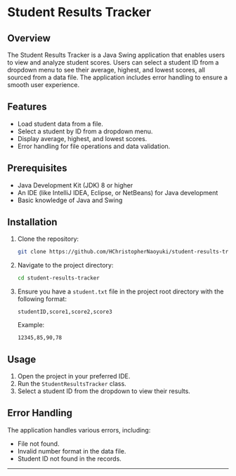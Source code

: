 # Student Results Tracker

## Overview
The Student Results Tracker is a Java Swing application that enables users to view and analyze student scores. Users can select a student ID from a dropdown menu to see their average, highest, and lowest scores, all sourced from a data file. The application includes error handling to ensure a smooth user experience.

## Features
- Load student data from a file.
- Select a student by ID from a dropdown menu.
- Display average, highest, and lowest scores.
- Error handling for file operations and data validation.

## Prerequisites
- Java Development Kit (JDK) 8 or higher
- An IDE (like IntelliJ IDEA, Eclipse, or NetBeans) for Java development
- Basic knowledge of Java and Swing

## Installation
1. Clone the repository:
   ```bash
   git clone https://github.com/HChristopherNaoyuki/student-results-tracker-java.git
   ```
2. Navigate to the project directory:
   ```bash
   cd student-results-tracker
   ```
3. Ensure you have a `student.txt` file in the project root directory with the following format:
   ```
   studentID,score1,score2,score3
   ```
   Example:
   ```
   12345,85,90,78
   ```

## Usage
1. Open the project in your preferred IDE.
2. Run the `StudentResultsTracker` class.
3. Select a student ID from the dropdown to view their results.

## Error Handling
The application handles various errors, including:
- File not found.
- Invalid number format in the data file.
- Student ID not found in the records.

---
